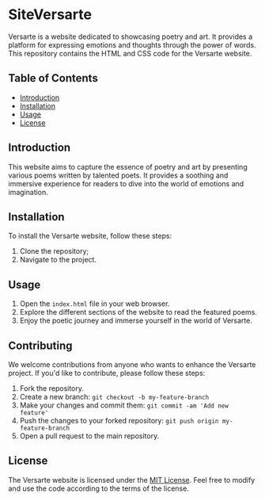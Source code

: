 # SiteVersarte

Versarte is a website dedicated to showcasing poetry and art. It provides a platform for expressing emotions and thoughts through the power of words. This repository contains the HTML and CSS code for the Versarte website.

## Table of Contents

- [Introduction](#introduction)
- [Installation](#installation)
- [Usage](#usage)
- [License](#license)

## Introduction

This website aims to capture the essence of poetry and art by presenting various poems written by talented poets. It provides a soothing and immersive experience for readers to dive into the world of emotions and imagination.

## Installation

To install the Versarte website, follow these steps:

1. Clone the repository;
2. Navigate to the project.

## Usage

1. Open the `index.html` file in your web browser.
2. Explore the different sections of the website to read the featured poems.
3. Enjoy the poetic journey and immerse yourself in the world of Versarte.

## Contributing

We welcome contributions from anyone who wants to enhance the Versarte project. If you'd like to contribute, please follow these steps:

1. Fork the repository.
2. Create a new branch: `git checkout -b my-feature-branch`
3. Make your changes and commit them: `git commit -am 'Add new feature'`
4. Push the changes to your forked repository: `git push origin my-feature-branch`
5. Open a pull request to the main repository.

## License

The Versarte website is licensed under the [MIT License](LICENSE). Feel free to modify and use the code according to the terms of the license.